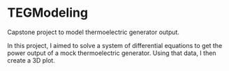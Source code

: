 # TEGModeling
Capstone project to model thermoelectric generator output.

In this project, I aimed to solve a system of differential equations to get the power output of a mock thermoelectric generator. Using that data, I then create a 3D plot.
